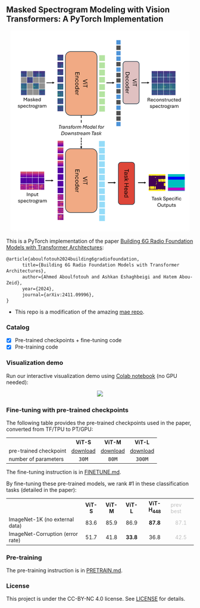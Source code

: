 ## Masked Spectrogram Modeling with Vision Transformers: A PyTorch Implementation

<p align="center">
  <img src=assets/fig_mae_setup.png width="480">
</p>


This is a PyTorch implementation of the paper [Building 6G Radio Foundation Models with Transformer Architectures](https://arxiv.org/abs/2411.09996):
```
@article{aboulfotouh2024building6gradiofoundation,
      title={Building 6G Radio Foundation Models with Transformer Architectures}, 
      author={Ahmed Aboulfotouh and Ashkan Eshaghbeigi and Hatem Abou-Zeid},
      year={2024},
      journal={arXiv:2411.09996},
}
```
* This repo is a modification of the amazing [mae repo](https://github.com/facebookresearch/mae).
### Catalog

- [x] Pre-trained checkpoints + fine-tuning code
- [x] Pre-training code

### Visualization demo

Run our interactive visualization demo using [Colab notebook]() (no GPU needed):
<p align="center">
  <img src="assets/fig_reconstructed_images.png" width="600">
</p>

### Fine-tuning with pre-trained checkpoints

The following table provides the pre-trained checkpoints used in the paper, converted from TF/TPU to PT/GPU:
<table><tbody>
<!-- START TABLE -->
<!-- TABLE HEADER -->
<th valign="bottom"></th>
<th valign="bottom">ViT-S</th>
<th valign="bottom">ViT-M</th>
<th valign="bottom">ViT-L</th>
<!-- TABLE BODY -->
<tr><td align="left">pre-trained checkpoint</td>
<td align="center"><a href="https://dl.fbaipublicfiles.com/mae/pretrain/mae_pretrain_vit_base.pth">download</a></td>
<td align="center"><a href="https://dl.fbaipublicfiles.com/mae/pretrain/mae_pretrain_vit_large.pth">download</a></td>
<td align="center"><a href="">download</a></td>
</tr>
<tr><td align="left">number of parameters</td>
<td align="center"><tt>30M</tt></td>
<td align="center"><tt>80M</tt></td>
<td align="center"><tt>300M</tt></td>
</tr>
</tbody></table>

The fine-tuning instruction is in [FINETUNE.md](FINETUNE.md).

By fine-tuning these pre-trained models, we rank #1 in these classification tasks (detailed in the paper):
<table><tbody>
<!-- START TABLE -->
<!-- TABLE HEADER -->
<th valign="bottom"></th>
<th valign="bottom">ViT-S</th>
<th valign="bottom">ViT-M</th>
<th valign="bottom">ViT-L</th>
<th valign="bottom">ViT-H<sub>448</sub></th>
<td valign="bottom" style="color:#C0C0C0">prev best</td>
<!-- TABLE BODY -->
<tr><td align="left">ImageNet-1K (no external data)</td>
<td align="center">83.6</td>
<td align="center">85.9</td>
<td align="center">86.9</td>
<td align="center"><b>87.8</b></td>
<td align="center" style="color:#C0C0C0">87.1</td>
</tr>
<tr><td align="left">ImageNet-Corruption (error rate) </td>
<td align="center">51.7</td>
<td align="center">41.8</td>
<td align="center"><b>33.8</b></td>
<td align="center">36.8</td>
<td align="center" style="color:#C0C0C0">42.5</td>
</tr>
</tr>
</tbody></table>

### Pre-training

The pre-training instruction is in [PRETRAIN.md](PRETRAIN.md).

### License

This project is under the CC-BY-NC 4.0 license. See [LICENSE](LICENSE) for details.
